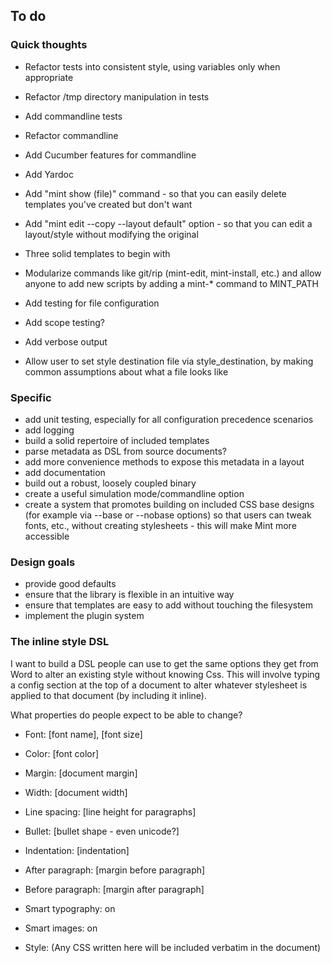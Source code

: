 To do
-----

### Quick thoughts ###

- Refactor tests into consistent style, using variables
  only when appropriate
- Refactor /tmp directory manipulation in tests
- Add commandline tests
- Refactor commandline
- Add Cucumber features for commandline
- Add Yardoc
- Add "mint show (file)" command - so that you can easily delete templates
  you've created but don't want
- Add "mint edit --copy --layout default" option - so that you can edit a layout/style without modifying the original
- Three solid templates to begin with
- Modularize commands like git/rip (mint-edit, mint-install, etc.) and allow anyone to add new scripts by adding a mint-\* command to MINT\_PATH

- Add testing for file configuration
- Add scope testing?

- Add verbose output
- Allow user to set style destination file via style\_destination, by making
  common assumptions about what a file looks like

### Specific ###

- add unit testing, especially for all configuration precedence scenarios
- add logging
- build a solid repertoire of included templates
- parse metadata as DSL from source documents?
- add more convenience methods to expose this metadata in a layout
- add documentation
- build out a robust, loosely coupled binary
- create a useful simulation mode/commandline option
- create a system that promotes building on included CSS base designs  (for example via --base or --nobase options) so that users can tweak fonts, etc., without creating stylesheets - this will make Mint more accessible

### Design goals ###

- provide good defaults
- ensure that the library is flexible in an intuitive way
- ensure that templates are easy to add without touching the filesystem
- implement the plugin system

### The inline style DSL ###

I want to build a DSL people can use to get the same options they get from Word
to alter an existing style without knowing Css. This will involve typing a
config section at the top of a document to alter whatever stylesheet is applied
to that document (by including it inline).

What properties do people expect to be able to change?

- Font: [font name], [font size]
- Color: [font color]
- Margin: [document margin]
- Width: [document width]
- Line spacing: [line height for paragraphs] 
- Bullet: [bullet shape - even unicode?]
- Indentation: [indentation]
- After paragraph: [margin before paragraph]
- Before paragraph: [margin after paragraph]
- Smart typography: on
- Smart images: on

- Style:
  (Any CSS written here will be included verbatim in the document)

